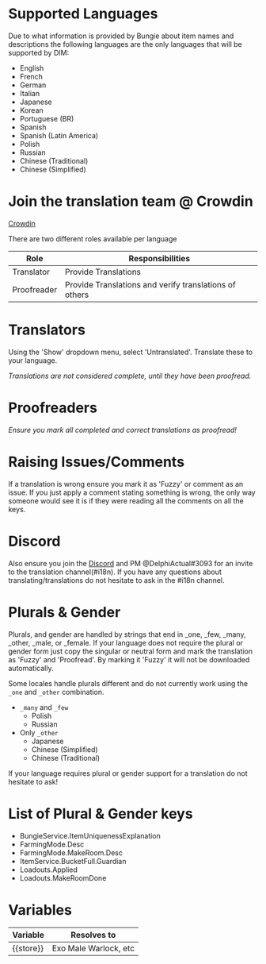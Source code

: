 # Supported Languages
Due to what information is provided by Bungie about item names and descriptions the following languages are the only languages that will be supported by DIM:
  - English
  - French
  - German
  - Italian
  - Japanese
  - Korean
  - Portuguese (BR)
  - Spanish
  - Spanish (Latin America)
  - Polish
  - Russian
  - Chinese (Traditional)
  - Chinese (Simplified)

# Join the translation team @ Crowdin
 [Crowdin](https://crowdin.com/project/destiny-item-manager/invite?d=65a5l46565176393s2a3p403a3u22323e46383232393h4k4r443o4h3d4c333t2a3j4f453f4f3o4u643g393b343n4)

There are two different roles available per language

| Role | Responsibilities |
|------|------------------|
| Translator | Provide Translations |
| Proofreader | Provide Translations and verify translations of others |

# Translators
Using the 'Show' dropdown menu, select 'Untranslated'.
Translate these to your language.

*Translations are not considered complete, until they have been proofread.*

# Proofreaders
*Ensure you mark all completed and correct translations as proofread!*

# Raising Issues/Comments
If a translation is wrong ensure you mark it as 'Fuzzy' or comment as an issue.
If you just apply a comment stating something is wrong, the only way someone would see it is if they were reading all the comments on all the keys.

# Discord
Also ensure you join the [Discord](https://discord.gg/NV2YeC8) and PM @DelphiActual#3093 for an invite to the translation channel(#i18n). If you have any questions about translating/translations do not hesitate to ask in the #i18n channel.

# Plurals & Gender
Plurals, and gender are handled by strings that end in _one, _few, _many, _other, _male, or _female. If your language does not require the plural or gender form just copy the singular or neutral form and mark the translation as 'Fuzzy' and 'Proofread'. By marking it 'Fuzzy' it will not be downloaded automatically.

Some locales handle plurals different and do not currently work using the `_one` and `_other` combination.

* `_many` and `_few`
  * Polish
  * Russian
* Only `_other`
  * Japanese
  * Chinese (Simplified)
  * Chinese (Traditional)

If your language requires plural or gender support for a translation do not hesitate to ask!

# List of Plural & Gender keys
 - BungieService.ItemUniquenessExplanation
 - FarmingMode.Desc
 - FarmingMode.MakeRoom.Desc
 - ItemService.BucketFull.Guardian
 - Loadouts.Applied
 - Loadouts.MakeRoomDone

# Variables
| Variable  | Resolves to |
|-----------|-------------|
| {{store}} | Exo Male Warlock, etc |